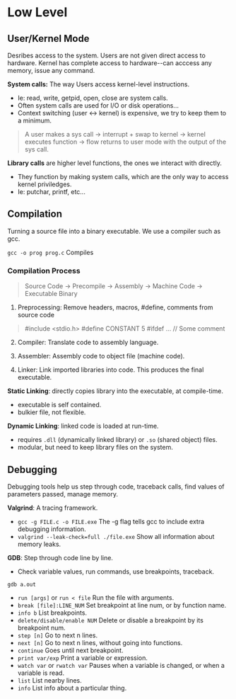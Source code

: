 # Low Level

## User/Kernel Mode

Desribes access to the system. Users are not given direct access to hardware. Kernel has complete access to hardware--can acccess any memory, issue any command.  

**System calls:** The way Users access kernel-level instructions.
- Ie: read, write, getpid, open, close are system calls.  
- Often system calls are used for I/O or disk operations...  
- Context switching (user <-> kernel) is expensive, we try to keep them to a minimum.  


> A user makes a sys call -> interrupt + swap to kernel -> kernel executes function -> flow returns to user mode with the output of the sys call.  

**Library calls** are higher level functions, the ones we interact with directly.  
- They function by making system calls, which are the only way to access kernel priviledges.  
- Ie: putchar, printf, etc...  

## Compilation

Turning a source file into a binary executable. We use a compiler such as gcc.  

`gcc -o prog prog.c` Compiles 

### Compilation Process

> Source Code -> Precompile -> Assembly -> Machine Code -> Executable Binary  

1. Preprocessing: Remove headers, macros, #define, comments from source code  

> #include <stdio.h>
> #define CONSTANT 5
> #ifdef ...
> // Some comment 

2. Compiler: Translate code to assembly language.  

3. Assembler: Assembly code to object file (machine code).  

4. Linker: Link imported libraries into code. This produces the final executable.  

**Static Linking**: directly copies library into the executable, at compile-time.  
- executable is self contained.  
- bulkier file, not flexible.  

**Dynamic Linking**: linked code is loaded at run-time.  
- requires `.dll` (dynamically linked library) or `.so` (shared object) files.  
- modular, but need to keep library files on the system.  


## Debugging

Debugging tools help us step through code, traceback calls, find values of parameters passed, manage memory.  

**Valgrind**: A tracing framework.  
- `gcc -g FILE.c -o FILE.exe` The -g flag tells gcc to include extra debugging information.
- `valgrind --leak-check=full ./file.exe` Show all information about memory leaks.  

**GDB**: Step through code line by line.  
- Check variable values, run commands, use breakpoints, traceback.  

`gdb a.out`
- `run [args]` or `run < file` Run the file with arguments.  
- `break [file]:LINE_NUM` Set breakpoint at line num, or by function name.  
- `info b` List breakpoints.  
- `delete/disable/enable NUM` Delete or disable a breakpoint by its breakpoint num.  
- `step [n]` Go to next n lines.  
- `next [n]` Go to next n lines, without going into functions.  
- `continue` Goes until next breakpoint.  
- `print var/exp` Print a variable or expression.  
- `watch var` or `rwatch var` Pauses when a variable is changed, or when a variable is read.  
- `list` List nearby lines.  
- `info` List info about a particular thing.  


